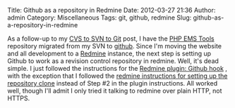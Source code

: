 Title: Github as a repository in Redmine
Date: 2012-03-27 21:36
Author: admin
Category: Miscellaneous
Tags: git, github, redmine
Slug: github-as-a-repository-in-redmine

As a follow-up to my [CVS to SVN to Git][] post, I have the [PHP EMS
Tools][] repository migrated from my SVN to [github][]. Since I'm moving
the website and all development to a [Redmine][] instance, the next step
is setting up Github to work as a revision control repository in
redmine. Well, it's dead simple. I just followed the instructions for
the [Redmine plugin: Github hook][] , with the exception that I followed
the [redmine instructions for setting up the repository clone][] instead
of Step \#2 in the plugin instructions. All worked well, though I'll
admit I only tried it talking to redmine over plain HTTP, not HTTPS.

  [CVS to SVN to Git]: /2012/03/cvs-to-svn-to-git/
  [PHP EMS Tools]: http://www.php-ems-tools.com
  [github]: https://github.com/jantman/php-ems-tools
  [Redmine]: http://www.redmine.org/
  [Redmine plugin: Github hook]: http://mentalized.net/journal/2009/08/03/redmine_plugin_github_hook/
  [redmine instructions for setting up the repository clone]: http://www.redmine.org/projects/redmine/wiki/HowTo_keep_in_sync_your_git_repository_for_redmine
